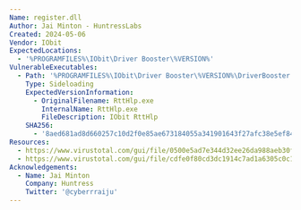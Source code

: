 ```yaml
---
Name: register.dll
Author: Jai Minton - HuntressLabs
Created: 2024-05-06
Vendor: IObit
ExpectedLocations:
  - '%PROGRAMFILES%\IObit\Driver Booster\%VERSION%'
VulnerableExecutables:
  - Path: '%PROGRAMFILES%\IObit\Driver Booster\%VERSION%\DriverBooster.exe'
    Type: Sideloading
    ExpectedVersionInformation:
      - OriginalFilename: RttHlp.exe
        InternalName: RttHlp.exe
        FileDescription: IObit RttHlp
    SHA256:
      - '8aed681ad8d660257c10d2f0e85ae673184055a341901643f27afc38e5ef8473'
Resources:
  - https://www.virustotal.com/gui/file/0500e5ad7e344d32ee26da988aeb30f6344a0c89a68eacce5d6a5683d1fee0e1/relations
  - https://www.virustotal.com/gui/file/cdfe0f80cd3dc1914c7ad1a6305c0c1116168a37c5cfe8ff51650e2ac814b818/details
Acknowledgements:
  - Name: Jai Minton
    Company: Huntress
    Twitter: '@cyberrraiju'
---
```


